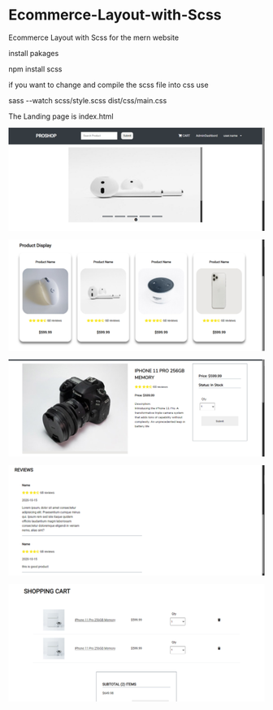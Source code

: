 # Ecommerce-Layout-with-Scss
Ecommerce Layout with Scss for the mern website 

install pakages

npm install scss

if you want to change and compile the scss file into css use 

sass --watch scss/style.scss dist/css/main.css

The Landing page is index.html


![alt text](https://github.com/priyang12/Ecommerce-Layout-with-Scss/blob/master/ScreenShots/HomePage-1.png)

![alt text](https://github.com/priyang12/Ecommerce-Layout-with-Scss/blob/master/ScreenShots/HomePage-2.png)

![alt text](https://github.com/priyang12/Ecommerce-Layout-with-Scss/blob/master/ScreenShots/Product-1.png)

![alt text](https://github.com/priyang12/Ecommerce-Layout-with-Scss/blob/master/ScreenShots/Product-2.png)

![alt text](https://github.com/priyang12/Ecommerce-Layout-with-Scss/blob/master/ScreenShots/Cart.png)
